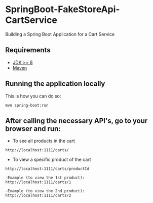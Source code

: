 # SpringBoot-FakeStoreApi-CartService
Building a Spring Boot Application for a Cart Service

## Requirements
- [JDK >= 8](https://www.oracle.com/java/technologies/javase/jdk21-archive-downloads.html)
- [Maven](https://maven.apache.org)

## Running the application locally
This is how you can do so:
```shell
mvn spring-boot:run
```
## After calling the necessary API's, go to your browser and run:

- To see all products in the cart
```shell
http://localhost:1111/carts/
```


- To view a specific product of the cart
```shell
http://localhost:1111/carts/productId

-Example (to view the 1st product):
http://localhost:1111/carts/1

-Example (to view the 2nd product):
http://localhost:1111/carts/2
```
